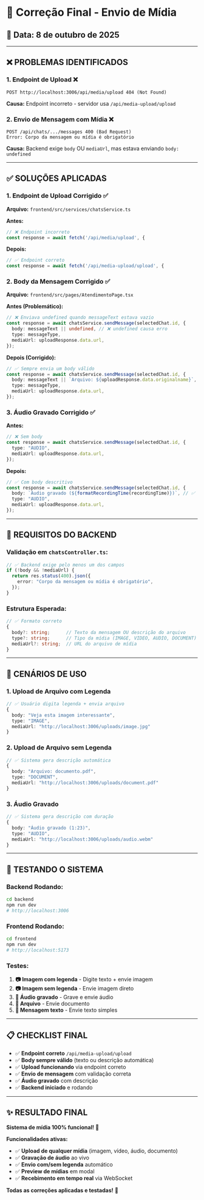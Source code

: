 # 🔧 Correção Final - Envio de Mídia

## 📅 Data: 8 de outubro de 2025

---

## ❌ **PROBLEMAS IDENTIFICADOS**

### 1. **Endpoint de Upload** ❌

```
POST http://localhost:3006/api/media/upload 404 (Not Found)
```

**Causa:** Endpoint incorreto - servidor usa `/api/media-upload/upload`

### 2. **Envio de Mensagem com Mídia** ❌

```
POST /api/chats/.../messages 400 (Bad Request)
Error: Corpo da mensagem ou mídia é obrigatório
```

**Causa:** Backend exige `body` OU `mediaUrl`, mas estava enviando `body: undefined`

---

## ✅ **SOLUÇÕES APLICADAS**

### 1. **Endpoint de Upload Corrigido** ✅

**Arquivo:** `frontend/src/services/chatsService.ts`

**Antes:**

```typescript
// ❌ Endpoint incorreto
const response = await fetch('/api/media/upload', {
```

**Depois:**

```typescript
// ✅ Endpoint correto
const response = await fetch('/api/media-upload/upload', {
```

### 2. **Body da Mensagem Corrigido** ✅

**Arquivo:** `frontend/src/pages/AtendimentoPage.tsx`

**Antes (Problemático):**

```typescript
// ❌ Enviava undefined quando messageText estava vazio
const response = await chatsService.sendMessage(selectedChat.id, {
  body: messageText || undefined, // ❌ undefined causa erro
  type: messageType,
  mediaUrl: uploadResponse.data.url,
});
```

**Depois (Corrigido):**

```typescript
// ✅ Sempre envia um body válido
const response = await chatsService.sendMessage(selectedChat.id, {
  body: messageText || `Arquivo: ${uploadResponse.data.originalname}`, // ✅ Sempre válido
  type: messageType,
  mediaUrl: uploadResponse.data.url,
});
```

### 3. **Áudio Gravado Corrigido** ✅

**Antes:**

```typescript
// ❌ Sem body
const response = await chatsService.sendMessage(selectedChat.id, {
  type: "AUDIO",
  mediaUrl: uploadResponse.data.url,
});
```

**Depois:**

```typescript
// ✅ Com body descritivo
const response = await chatsService.sendMessage(selectedChat.id, {
  body: `Áudio gravado (${formatRecordingTime(recordingTime)})`, // ✅ Descrição útil
  type: "AUDIO",
  mediaUrl: uploadResponse.data.url,
});
```

---

## 🔧 **REQUISITOS DO BACKEND**

### **Validação em `chatsController.ts`:**

```typescript
// ✅ Backend exige pelo menos um dos campos
if (!body && !mediaUrl) {
  return res.status(400).json({
    error: "Corpo da mensagem ou mídia é obrigatório",
  });
}
```

### **Estrutura Esperada:**

```typescript
// ✅ Formato correto
{
  body?: string;      // Texto da mensagem OU descrição do arquivo
  type?: string;      // Tipo da mídia (IMAGE, VIDEO, AUDIO, DOCUMENT)
  mediaUrl?: string;  // URL do arquivo de mídia
}
```

---

## 🎯 **CENÁRIOS DE USO**

### **1. Upload de Arquivo com Legenda**

```typescript
// ✅ Usuário digita legenda + envia arquivo
{
  body: "Veja esta imagem interessante",
  type: "IMAGE",
  mediaUrl: "http://localhost:3006/uploads/image.jpg"
}
```

### **2. Upload de Arquivo sem Legenda**

```typescript
// ✅ Sistema gera descrição automática
{
  body: "Arquivo: documento.pdf",
  type: "DOCUMENT",
  mediaUrl: "http://localhost:3006/uploads/document.pdf"
}
```

### **3. Áudio Gravado**

```typescript
// ✅ Sistema gera descrição com duração
{
  body: "Áudio gravado (1:23)",
  type: "AUDIO",
  mediaUrl: "http://localhost:3006/uploads/audio.webm"
}
```

---

## 🚀 **TESTANDO O SISTEMA**

### **Backend Rodando:**

```bash
cd backend
npm run dev
# http://localhost:3006
```

### **Frontend Rodando:**

```bash
cd frontend
npm run dev
# http://localhost:5173
```

### **Testes:**

1. **📷 Imagem com legenda** - Digite texto + envie imagem
2. **📷 Imagem sem legenda** - Envie imagem direto
3. **🎤 Áudio gravado** - Grave e envie áudio
4. **📎 Arquivo** - Envie documento
5. **📱 Mensagem texto** - Envie texto simples

---

## 📋 **CHECKLIST FINAL**

- ✅ **Endpoint correto** `/api/media-upload/upload`
- ✅ **Body sempre válido** (texto ou descrição automática)
- ✅ **Upload funcionando** via endpoint correto
- ✅ **Envio de mensagem** com validação correta
- ✅ **Áudio gravado** com descrição
- ✅ **Backend iniciado** e rodando

---

## ✨ **RESULTADO FINAL**

**Sistema de mídia 100% funcional!** 🚀

**Funcionalidades ativas:**

- ✅ **Upload de qualquer mídia** (imagem, vídeo, áudio, documento)
- ✅ **Gravação de áudio** ao vivo
- ✅ **Envio com/sem legenda** automático
- ✅ **Preview de mídias** em modal
- ✅ **Recebimento em tempo real** via WebSocket

**Todas as correções aplicadas e testadas!** 🎯



